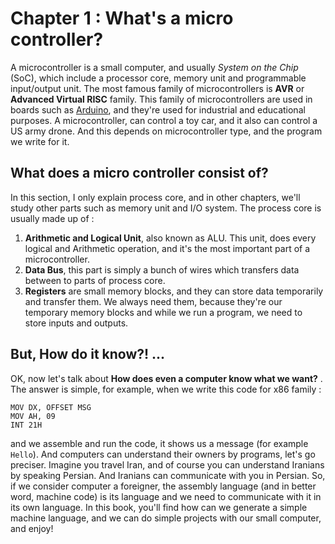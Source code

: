 # Chapter 1 : What's a micro controller? 
A microcontroller is a small computer, and usually *System on the Chip* (SoC), which include a processor core, memory unit and programmable input/output unit. The most famous family of microcontrollers is **AVR** or **Advanced Virtual RISC** family. This family of microcontrollers are used in boards such as [Arduino](http://arduino.cc), and they're used for industrial and educational purposes. A microcontroller, can control a toy car, and it also can control a US army drone. And this depends on microcontroller type, and the program we write for it. 
## What does a micro controller consist of? 
In this section, I only explain process core, and in other chapters, we'll study other parts such as memory unit and I/O system. 
The process core is usually made up of :
1. **Arithmetic and Logical Unit**, also known as ALU. This unit, does every logical and Arithmetic operation, and it's the most important part of a microcontroller. 
2. **Data Bus**, this part is simply a bunch of wires which transfers data between to parts of process core. 
3. **Registers** are small memory blocks, and they can store data temporarily and transfer them. We always need them, because they're our temporary memory blocks and while we run a program, we need to store inputs and outputs.
## But, How do it know?! ... 
OK, now let's talk about **How does even a computer know what we want?** . The answer is simple, for example, when we write this code for x86 family :
```assembly
MOV DX, OFFSET MSG
MOV AH, 09
INT 21H
```
and we assemble and run the code, it shows us a message (for example `Hello`). And computers can understand their owners by programs, let's go preciser. Imagine you travel Iran, and of course you can understand Iranians by speaking Persian. And Iranians can communicate with you in Persian. So, if we consider computer a foreigner, the assembly language (and in better word, machine code) is its language and we need to communicate with it in its own language. In this book, you'll find how can we generate a simple machine language, and we can do simple projects with our small computer, and enjoy!
